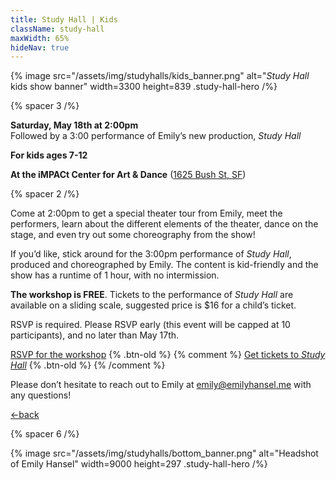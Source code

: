 ```yaml
---
title: Study Hall | Kids
className: study-hall
maxWidth: 65%
hideNav: true
---
```


{% image
   src="/assets/img/studyhalls/kids_banner.png"
   alt="_Study Hall_ kids show banner"
   width=3300
   height=839
   .study-hall-hero /%}

{% spacer 3 /%}

**Saturday, May 18th at 2:00pm**  
Followed by a 3:00 performance of Emily’s new production, _Study Hall_

**For kids ages 7-12**

**At the iMPACt Center for Art & Dance** ([1625 Bush St, SF](https://maps.app.goo.gl/Ljfa6bGUendWo9vU7))

{% spacer 2 /%}

Come at 2:00pm to get a special theater tour from Emily, meet the performers, learn about the different elements of the theater, dance on the stage, and even try out some choreography from the show!

If you’d like, stick around for the 3:00pm performance of _Study Hall_, produced and choreographed by Emily. The content is kid-friendly and the show has a runtime of 1 hour, with no intermission.

**The workshop is FREE**. Tickets to the performance of _Study Hall_ are available on a sliding scale, suggested price is $16 for a child’s ticket.

RSVP is required. Please RSVP early (this event will be capped at 10 participants), and no later than May 17th.

[RSVP for the workshop](https://docs.google.com/forms/d/e/1FAIpQLScipnf53VnrKaew-YbCrrSvP5iO3gdJQtubnSFlLy_4WU6Prg/viewform?usp=sf_link) {% .btn-old %}
{% comment %}
[Get tickets to _Study Hall_](TODO:) {% .btn-old %}
{% /comment %}

Please don’t hesitate to reach out to Emily at [emily@emilyhansel.me](mailto:emily@emilyhansel.me) with any questions!

[←back](/studyhall)

{% spacer 6 /%}

{% image src="/assets/img/studyhalls/bottom_banner.png" alt="Headshot of Emily Hansel" width=9000 height=297 .study-hall-hero /%}
